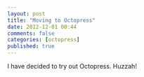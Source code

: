 ```yaml
---
layout: post
title: "Moving to Octopress"
date: 2012-12-01 00:44
comments: false
categories: [octopress]
published: true 
---
```

I have decided to try out Octopress. Huzzah!
